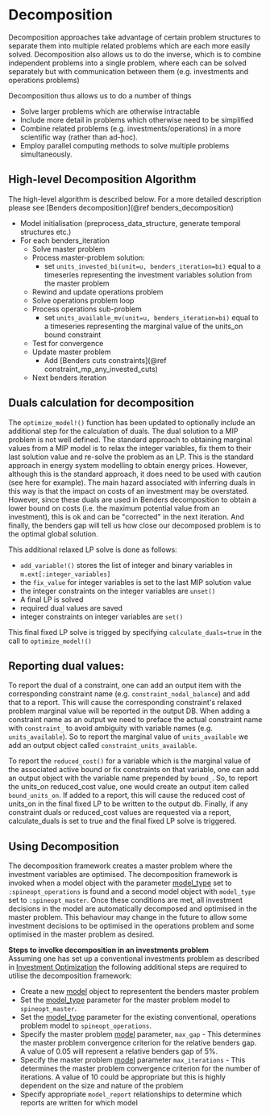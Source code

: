 # Decomposition

Decomposition approaches take advantage of certain problem structures to separate them into multiple related problems which are each more easily solved. Decomposition also allows us to do the inverse, which is to combine independent problems into a single problem, where each can be solved separately but with communication between them (e.g. investments and operations problems)

Decomposition thus allows us to do a number of things

  - Solve larger problems which are otherwise intractable
  - Include more detail in problems which otherwise need to be simplified
  - Combine related problems (e.g. investments/operations) in a more scientific way (rather than ad-hoc).
  - Employ parallel computing methods to solve multiple problems simultaneously.

## High-level Decomposition Algorithm
The high-level algorithm is described below. For a more detailed description please see [Benders decomposition](@ref benders_decomposition)

 - Model initialisation (preprocess_data_structure, generate temporal structures etc.)
 - For each benders_iteration
   - Solve master problem
   - Process master-problem solution:
     - set `units_invested_bi(unit=u, benders_iteration=bi)` equal to a timeseries representing the investment variables solution from the master problem
   - Rewind and update operations problem
   - Solve operations problem loop
   - Process operations sub-problem
     - set `units_available_mv(unit=u, benders_iteration=bi)` equal to a timeseries representing the marginal value of the units_on bound constraint
   - Test for convergence
   - Update master problem
     - Add [Benders cuts constraints](@ref constraint_mp_any_invested_cuts)
   - Next benders iteration

## Duals calculation for decomposition
The `optimize_model!()` function has been updated to optionally include an additional step for the calculation of duals. The dual solution to a MIP problem is not well defined. The standard approach to obtaining marginal values from a MIP model is to relax the integer variables, fix them to their last solution value and re-solve the problem as an LP. This is the standard approach in energy system modelling to obtain energy prices. However, although this is the standard approach, it does need to be used with caution (see here for example). The main hazard associated with inferring duals in this way is that the impact on costs of an investment may be overstated. However, since these duals are used in Benders decomposition to obtain a lower bound on costs (i.e. the maximum potential value from an investment), this is ok and can be "corrected" in the next iteration. And finally, the benders gap will tell us how close our decomposed problem is to the optimal global solution.

This additional relaxed LP solve is done as follows:

  - `add_variable!()` stores the list of integer and binary variables in `m.ext[:integer_variables]`
  - the `fix_value` for integer variables is set to the last MIP solution value
  - the integer constraints on the integer variables are `unset()`
  - A final LP is solved
  - required dual values are saved
  - integer constraints on integer variables are `set()`

This final fixed LP solve is trigged by specifying `calculate_duals=true` in the call to `optimize_model!()`

## Reporting dual values:

To report the dual of a constraint, one can add an output item with the corresponding constraint name (e.g. `constraint_nodal_balance`) and add that to a report. This will cause the corresponding constraint's relaxed problem marginal value will be reported in the output DB. When adding a constraint name as an output we need to preface the actual constraint name with `constraint_` to avoid ambiguity with variable names (e.g. `units_available`). So to report the marginal value of `units_available` we add an output object called `constraint_units_available`.

To report the `reduced_cost()` for a variable which is the marginal value of the associated active bound or fix constraints
on that variable, one can add an output object with the variable name prepended by `bound_`. So, to report the units_on reduced_cost value, one would create an output item called `bound_units_on`. If added to a report, this will cause the reduced cost of units_on in the final fixed LP to be written to the output db.
Finally, if any constraint duals or reduced_cost values are requested via a report, calculate_duals is set to true and the final fixed LP solve is triggered.

## Using Decomposition
The decomposition framework creates a master problem where the investment variables are optimised. The decomposition framework is invoked when a model object with the parameter [model\_type](@ref) set to `:spineopt_operations` is found and a second model object with `model_type` set to `:spineopt_master`. Once these conditions are met, all investment decisions in the model are automatically decomposed and optimised in the master problem. This behaviour may change in the future to allow some investment decisions to be optimised in the operations problem and some optimised in the master problem as desired.

**Steps to involke decomposition in an investments problem**  
Assuming one has set up a conventional investments problem as described in [Investment Optimization](@ref) the following additional steps are required to utilise the decomposition framework:
  - Create a new [model](@ref) object to representent the benders master problem
  - Set the [model\_type](@ref) parameter for the master problem model to `spineopt_master`.
  - Set the [model\_type](@ref) parameter for the existing conventional, operations problem model to `spineopt_operations`.
  - Specify the master problem [model](@ref) parameter, `max_gap` - This determines the master problem convergence criterion for the relative benders gap. A value of 0.05 will represent a relative benders gap of 5%.
  - Specify the master problem [model](@ref) parameter `max_iterations` - This determines the master problem convergence criterion for the number of iterations. A value of 10 could be appropriate but this is highly dependent on the size and nature of the problem
  - Specify appropriate `model_report` relationships to determine which reports are written for which model
